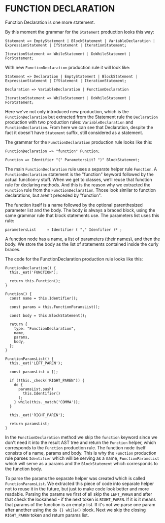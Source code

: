 # FUNCTION DECLARATION

Function Declaration is one more statement.

By this moment the grammar for the `Statement` production looks this way:

```
Statement => EmptyStatement | BlockStatement | VariableDeclaration | ExpressionStatement | IfStatement | IterationStatement;

IterationStatement => WhileStatement | DoWhileStatement | ForStatement;
```

With new `FunctionDeclaration` production rule it will look like:

```
Statement => Declaration | EmptyStatement | BlockStatement | ExpressionStatement | IfStatement | IterationStatement;

Declaration => VariableDeclaration | FunctionDeclaration

IterationStatement => WhileStatement | DoWhileStatement | ForStatement;
```

Here we've not only introduced new production, which is the `FunctionDeclaration` but extracted from the Statement rule the `Declaration` production with two production rules: `VariableDeclaration` and `FunctionDeclaration`. From here we can see that Declaration, despite the fact it doesn't have `Statement` suffix, still considered as a statement.

The grammar for the `FunctionDeclaration` production rule looks like this:

```
FunctionDeclaration => "function" Function;

Function => Identifier "(" ParametersLit? ")" BlockStatement;
```

The main `FunctionDeclaration` rule uses a separate helper rule `Function`. A `FunctionDeclaration` statement is the "function" keyword followed by the actual function-y stuff. When we get to classes, we’ll reuse that function rule for declaring methods. And this is the reason why we extracted the `Function` rule from the `FunctionDeclaration`. Those look similar to function declarations, but aren’t preceded by "function".

The function itself is a name followed by the optional parenthesized parameter list and the body. The body is always a braced block, using the same grammar rule that block statements use. The parameters list uses this rule:

```
parametersList     → Identifier ( "," Idenfifier )* ;
```

A function node has a name, a list of parameters (their names), and then the body. We store the body as the list of statements contained inside the curly braces.

The code for the FunctionDeclaration production rule looks like this:

```
FunctionDeclaration() {                                                      
  this._eat('FUNCTION');                                                     
                                                                               
  return this.Function();                                                    
} 

Function() {                                                                 
  const name = this.Identifier();                                            
                                                                               
  const params = this.FunctionParamsList();                                  
                                                                               
  const body = this.BlockStatement();                                        
                                                                               
  return {                                                                   
    type: "FunctionDeclaration",                                             
    name,                                                                    
    params,                                                                  
    body,
  };
}

FunctionParamsList() {                                                       
  this._eat('LEFT_PAREN');                                                   
                                                                               
  const paramsList = [];                                                     
                                                                               
  if (!this._check('RIGHT_PAREN')) {                                         
    do {                                                                     
      paramsList.push(                                                       
        this.Identifier()                                                    
      );                                                                     
    } while(this._match('COMMA'));                                           
  }                                                                          
                                                                               
  this._eat('RIGHT_PAREN');                                                  
                                                                               
  return paramsList;                                                         
} 
```

In the `FunctionDeclaration` method we skip the `function` keyword since we don't need it into the result AST tree and return the `Function` helper, which corresponds to the `Function` production rule.
The function node itself consists of a name, params and body. This is why the `Function` production rule parses `Identifier` which will be serving as a name, `FunctionParamsList` which will serve as a params and the `BlockStatement` which corresponds to the function body.

To parse the params the separate helper was created which is called `FunctionParamsList`. We extracted this piece of code into separate helper not to reuse it in the future, but just to make code look better and more readable. Parsing the params we first of all skip the `LEFT_PAREN` and after that check the lookahead - if the next token is `RIGHT_PAREN`. If it is it means that params of the function is an empty list. If it's not we parse one param after another using the `do {} while()` block. Next we skip the closing `RIGHT_PAREN` token and return params list.
